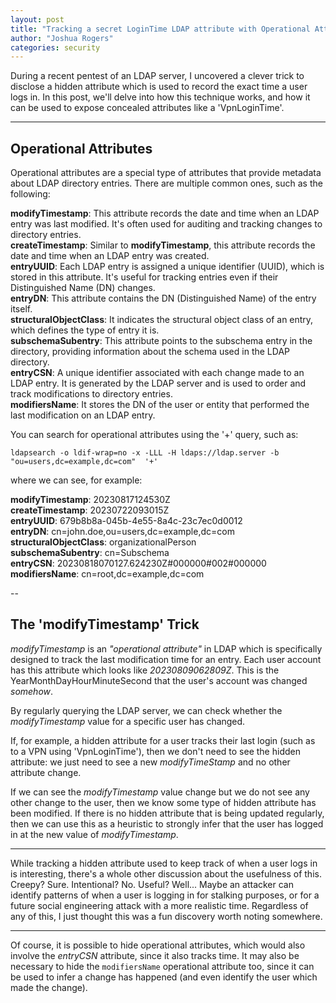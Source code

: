 ```yaml
---
layout: post
title: "Tracking a secret LoginTime LDAP attribute with Operational Attributes"
author: "Joshua Rogers"
categories: security
---
```


During a recent pentest of an LDAP server, I uncovered a clever trick to disclose a hidden attribute which is used to record the exact time a user logs in. In this post, we'll delve into how this technique works, and how it can be used to expose concealed attributes like a 'VpnLoginTime'.

---

## Operational Attributes

Operational attributes are a special type of attributes that provide metadata about LDAP directory entries. There are multiple common ones, such as the following:

**modifyTimestamp**: This attribute records the date and time when an LDAP entry was last modified. It's often used for auditing and tracking changes to directory entries. \
**createTimestamp**: Similar to **modifyTimestamp**, this attribute records the date and time when an LDAP entry was created. \
**entryUUID**: Each LDAP entry is assigned a unique identifier (UUID), which is stored in this attribute. It's useful for tracking entries even if their Distinguished Name (DN) changes. \
**entryDN**: This attribute contains the DN (Distinguished Name) of the entry itself. \
**structuralObjectClass**: It indicates the structural object class of an entry, which defines the type of entry it is. \
**subschemaSubentry**: This attribute points to the subschema entry in the directory, providing information about the schema used in the LDAP directory. \
**entryCSN**: A unique identifier associated with each change made to an LDAP entry. It is generated by the LDAP server and is used to order and track modifications to directory entries. \
**modifiersName**: It stores the DN of the user or entity that performed the last modification on an LDAP entry.


You can search for operational attributes using the '+' query, such as:
```
ldapsearch -o ldif-wrap=no -x -LLL -H ldaps://ldap.server -b "ou=users,dc=example,dc=com"  '+'
```

where we can see, for example:

**modifyTimestamp**: 20230817124530Z \
**createTimestamp**: 20230722093015Z \
**entryUUID**: 679b8b8a-045b-4e55-8a4c-23c7ec0d0012 \
**entryDN**: cn=john.doe,ou=users,dc=example,dc=com \
**structuralObjectClass**: organizationalPerson \
**subschemaSubentry**: cn=Subschema \
**entryCSN**: 20230818070127.624230Z#000000#002#000000 \
**modifiersName**: cn=root,dc=example,dc=com

--

## The 'modifyTimestamp' Trick

_modifyTimestamp_ is an _"operational attribute"_ in LDAP which is specifically designed to track the last modification time for an entry. Each user account has this attribute which looks like _20230809062809Z_. This is the YearMonthDayHourMinuteSecond that the user's account was changed _somehow_.

By regularly querying the LDAP server, we can check whether the _modifyTimestamp_ value for a specific user has changed.

If, for example, a hidden attribute for a user tracks their last login (such as to a VPN using 'VpnLoginTime'), then we don't need to see the hidden attribute: we just need to see a new _modifyTimeStamp_ and no other attribute change.

If we can see the _modifyTimestamp_ value change but we do not see any other change to the user, then we know some type of hidden attribute has been modified. If there is no hidden attribute that is being updated regularly, then we can use this as a heuristic to strongly infer that the user has logged in at the new value of _modifyTimestamp_.

---

While tracking a hidden attribute used to keep track of when a user logs in is interesting, there's a whole other discussion about the usefulness of this. Creepy? Sure. Intentional? No. Useful? Well... Maybe an attacker can identify patterns of when a user is logging in for stalking purposes, or for a future social engineering attack with a more realistic time. Regardless of any of this, I just thought this was a fun discovery worth noting somewhere.

---

Of course, it is possible to hide operational attributes, which would also involve the _entryCSN_ attribute, since it also tracks time. It may also be necessary to hide the `modifiersName` operational attribute too, since it can be used to infer a change has happened (and even identify the user which made the change).
